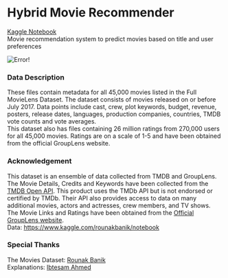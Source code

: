 # Hybrid Movie Recommender
[Kaggle Notebook](https://www.kaggle.com/ushashwat/hybrid-movie-recommender) </br>
Movie recommendation system to predict movies based on title and user preferences </br>


![Error!](https://github.com/ushashwat/Hybrid-Movie-Recommender/blob/master/recommendation_list.png) </br>


### Data Description
These files contain metadata for all 45,000 movies listed in the Full MovieLens Dataset. The dataset consists of movies released on or before July 2017. Data points include cast, crew, plot keywords, budget, revenue, posters, release dates, languages, production companies, countries, TMDB vote counts and vote averages. </br>
This dataset also has files containing 26 million ratings from 270,000 users for all 45,000 movies. Ratings are on a scale of 1-5 and have been obtained from the official GroupLens website.


### Acknowledgement
This dataset is an ensemble of data collected from TMDB and GroupLens. </br>
The Movie Details, Credits and Keywords have been collected from the [TMDB Open API](https://www.themoviedb.org/documentation/api). This product uses the TMDb API but is not endorsed or certified by TMDb. Their API also provides access to data on many additional movies, actors and actresses, crew members, and TV shows. </br>
The Movie Links and Ratings have been obtained from the [Official GroupLens website](https://grouplens.org/datasets/movielens/latest/). </br>
Data: https://www.kaggle.com/rounakbanik/notebook </br>


### Special Thanks
The Movies Dataset: [Rounak Banik](https://www.kaggle.com/rounakbanik) </br>
Explanations: [Ibtesam Ahmed](https://www.kaggle.com/ibtesama) </br>
